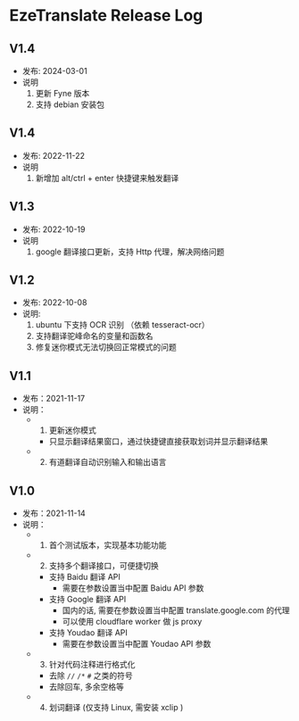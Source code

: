 # EzeTranslate Release Log
## V1.4
- 发布: 2024-03-01
- 说明
  1. 更新 Fyne 版本
  2. 支持 debian 安装包

## V1.4
- 发布: 2022-11-22
- 说明
  1. 新增加 alt/ctrl + enter 快捷键来触发翻译

## V1.3
- 发布: 2022-10-19
- 说明
  1. google 翻译接口更新，支持 Http 代理，解决网络问题

## V1.2
- 发布: 2022-10-08
- 说明:
  1. ubuntu 下支持 OCR 识别 （依赖 tesseract-ocr）
  2. 支持翻译驼峰命名的变量和函数名
  3. 修复迷你模式无法切换回正常模式的问题

## V1.1
- 发布：2021-11-17
- 说明：
  - 1. 更新迷你模式
    - 只显示翻译结果窗口，通过快捷键直接获取划词并显示翻译结果
  - 2. 有道翻译自动识别输入和输出语言
  
## V1.0
- 发布：2021-11-14
- 说明：
  - 1. 首个测试版本，实现基本功能功能
  - 2. 支持多个翻译接口，可便捷切换
    - 支持 Baidu 翻译 API
      - 需要在参数设置当中配置 Baidu API 参数
    - 支持 Google 翻译 API
      - 国内的话, 需要在参数设置当中配置 translate.google.com 的代理
      - 可以使用 cloudflare worker 做 js proxy
    - 支持 Youdao 翻译 API
      - 需要在参数设置当中配置 Youdao API 参数
  - 3. 针对代码注释进行格式化
    - 去除 `//` `/*` `#` 之类的符号
    - 去除回车, 多余空格等
  - 4. 划词翻译 (仅支持 Linux, 需安装 xclip )

